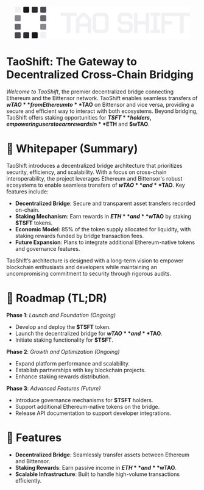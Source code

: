 <div align="center">
  
![TAOSHIFT](./tao-shift-logo.png)
</div>

# TaoShift: The Gateway to Decentralized Cross-Chain Bridging

*Welcome to TaoShift*, the premier decentralized bridge connecting Ethereum and the Bittensor network. TaoShift enables seamless transfers of **$wTAO** from Ethereum to **$TAO** on Bittensor and vice versa, providing a secure and efficient way to interact with both ecosystems. Beyond bridging, TaoShift offers staking opportunities for **$TSFT** holders, empowering users to earn rewards in **$ETH** and **$wTAO**.

# 📄 Whitepaper (Summary)
TaoShift introduces a decentralized bridge architecture that prioritizes security, efficiency, and scalability. With a focus on cross-chain interoperability, the project leverages Ethereum and Bittensor's robust ecosystems to enable seamless transfers of **$wTAO** and **$TAO**.
Key features include:
- **Decentralized Bridge**: Secure and transparent asset transfers recorded on-chain.
- **Staking Mechanism**: Earn rewards in **$ETH** and **$wTAO** by staking **$TSFT** tokens.
- **Economic Model**: 85% of the token supply allocated for liquidity, with staking rewards funded by bridge transaction fees.
- **Future Expansion**: Plans to integrate additional Ethereum-native tokens and governance features.

TaoShift’s architecture is designed with a long-term vision to empower blockchain enthusiasts and developers while maintaining an uncompromising commitment to security through rigorous audits.

# 🚀 Roadmap (TL;DR)
**Phase 1**: *Launch and Foundation (Ongoing)*
- Develop and deploy the **$TSFT** token.
- Launch the decentralized bridge for **$wTAO** and **$TAO**.
- Initiate staking functionality for **$TSFT**.

**Phase 2**: *Growth and Optimization (Ongoing)*
- Expand platform performance and scalability.
- Establish partnerships with key blockchain projects.
- Enhance staking rewards distribution.

**Phase 3**: *Advanced Features (Future)*
- Introduce governance mechanisms for **$TSFT** holders.
- Support additional Ethereum-native tokens on the bridge.
- Release API documentation to support developer integrations.

# 🔗 Features
- **Decentralized Bridge**: Seamlessly transfer assets between Ethereum and Bittensor.
- **Staking Rewards**: Earn passive income in **$ETH** and **$wTAO**.
- **Scalable Infrastructure**: Built to handle high-volume transactions efficiently.
